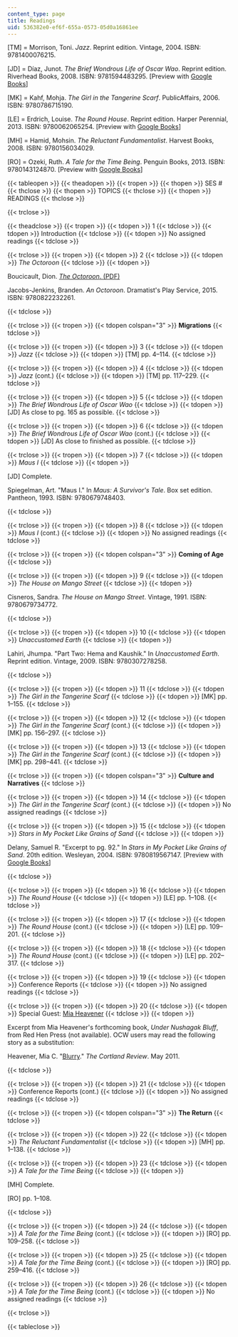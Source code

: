 ```yaml
---
content_type: page
title: Readings
uid: 536382e0-ef6f-655a-0573-05d0a16861ee
---
```


\[TM\] = Morrison, Toni. _Jazz_. Reprint edition. Vintage, 2004. ISBN: 9781400076215.

\[JD\] = Díaz, Junot. _The Brief Wondrous Life of Oscar Wao_. Reprint edition. Riverhead Books, 2008. ISBN: 9781594483295. \[Preview with [Google Books](https://books.google.com/books?id=_YVO217NhC0C&lpg=PP1&dq=junot%20diaz%20the%20brief%20wondrous&pg=PP1#v=onepage&q&f=false)\]

\[MK\] = Kahf, Mohja. _The Girl in the Tangerine Scarf_. PublicAffairs, 2006. ISBN: 9780786715190.

\[LE\] = Erdrich, Louise. _The Round House_. Reprint edition. Harper Perennial, 2013. ISBN: 9780062065254. \[Preview with [Google Books](https://books.google.com/books?id=ZQqqbkGOEr8C&lpg=PP1&dq=Louise%20Erdrich%2C%20The%20Round%20House&pg=PP1#v=onepage&q&f=false)\]

\[MH\] = Hamid, Mohsin. _The Reluctant Fundamentalist_. Harvest Books, 2008. ISBN: 9780156034029.

\[RO\] = Ozeki, Ruth. _A Tale for the Time Being_. Penguin Books, 2013. ISBN: 9780143124870. \[Preview with [Google Books](https://books.google.com/books?id=lsItpf9T9qAC&lpg=PP1&dq=Ruth%20Ozeki%2C%20A%20Tale%20for%20the%20Time%20Being&pg=PP1#v=onepage&q=Ruth%20Ozeki,%20A%20Tale%20for%20the%20Time%20Being&f=false)\]

{{< tableopen >}}
{{< theadopen >}}
{{< tropen >}}
{{< thopen >}}
SES #
{{< thclose >}}
{{< thopen >}}
TOPICS
{{< thclose >}}
{{< thopen >}}
READINGS
{{< thclose >}}

{{< trclose >}}

{{< theadclose >}}
{{< tropen >}}
{{< tdopen >}}
1
{{< tdclose >}}
{{< tdopen >}}
Introduction
{{< tdclose >}}
{{< tdopen >}}
No assigned readings
{{< tdclose >}}

{{< trclose >}}
{{< tropen >}}
{{< tdopen >}}
2
{{< tdclose >}}
{{< tdopen >}}
_The Octoroon_
{{< tdclose >}}
{{< tdopen >}}


Boucicault, Dion. [_The Octoroon_. (PDF)](http://www.searchengine.org.uk/ebooks/70/69.pdf)

Jacobs-Jenkins, Branden. _An Octoroon_. Dramatist's Play Service, 2015. ISBN: 9780822232261.


{{< tdclose >}}

{{< trclose >}}
{{< tropen >}}
{{< tdopen colspan="3" >}}
**Migrations**
{{< tdclose >}}

{{< trclose >}}
{{< tropen >}}
{{< tdopen >}}
3
{{< tdclose >}}
{{< tdopen >}}
_Jazz_
{{< tdclose >}}
{{< tdopen >}}
\[TM\] pp. 4–114.
{{< tdclose >}}

{{< trclose >}}
{{< tropen >}}
{{< tdopen >}}
4
{{< tdclose >}}
{{< tdopen >}}
_Jazz_ (cont.)
{{< tdclose >}}
{{< tdopen >}}
\[TM\] pp. 117–229.
{{< tdclose >}}

{{< trclose >}}
{{< tropen >}}
{{< tdopen >}}
5
{{< tdclose >}}
{{< tdopen >}}
_The Brief Wondrous Life of Oscar Wao_
{{< tdclose >}}
{{< tdopen >}}
\[JD\] As close to pg. 165 as possible.
{{< tdclose >}}

{{< trclose >}}
{{< tropen >}}
{{< tdopen >}}
6
{{< tdclose >}}
{{< tdopen >}}
_The Brief Wondrous Life of Oscar Wao_ (cont.)
{{< tdclose >}}
{{< tdopen >}}
\[JD\] As close to finished as possible.
{{< tdclose >}}

{{< trclose >}}
{{< tropen >}}
{{< tdopen >}}
7
{{< tdclose >}}
{{< tdopen >}}
_Maus I_
{{< tdclose >}}
{{< tdopen >}}


\[JD\] Complete.

Spiegelman, Art. "Maus I." In _Maus: A Survivor's Tale_. Box set edition. Pantheon, 1993. ISBN: 9780679748403.


{{< tdclose >}}

{{< trclose >}}
{{< tropen >}}
{{< tdopen >}}
8
{{< tdclose >}}
{{< tdopen >}}
_Maus I_ (cont.)
{{< tdclose >}}
{{< tdopen >}}
No assigned readings
{{< tdclose >}}

{{< trclose >}}
{{< tropen >}}
{{< tdopen colspan="3" >}}
**Coming of Age**
{{< tdclose >}}

{{< trclose >}}
{{< tropen >}}
{{< tdopen >}}
9
{{< tdclose >}}
{{< tdopen >}}
_The House on Mango Street_
{{< tdclose >}}
{{< tdopen >}}


Cisneros, Sandra. _The House on Mango Street_. Vintage, 1991. ISBN: 9780679734772.


{{< tdclose >}}

{{< trclose >}}
{{< tropen >}}
{{< tdopen >}}
10
{{< tdclose >}}
{{< tdopen >}}
_Unaccustomed Earth_
{{< tdclose >}}
{{< tdopen >}}


Lahiri, Jhumpa. "Part Two: Hema and Kaushik." In _Unaccustomed Earth_. Reprint edition. Vintage, 2009. ISBN: 9780307278258.


{{< tdclose >}}

{{< trclose >}}
{{< tropen >}}
{{< tdopen >}}
11
{{< tdclose >}}
{{< tdopen >}}
_The Girl in the Tangerine Scarf_
{{< tdclose >}}
{{< tdopen >}}
\[MK\] pp. 1–155.
{{< tdclose >}}

{{< trclose >}}
{{< tropen >}}
{{< tdopen >}}
12
{{< tdclose >}}
{{< tdopen >}}
_The Girl in the Tangerine Scarf_ (cont.)
{{< tdclose >}}
{{< tdopen >}}
\[MK\] pp. 156–297.
{{< tdclose >}}

{{< trclose >}}
{{< tropen >}}
{{< tdopen >}}
13
{{< tdclose >}}
{{< tdopen >}}
_The Girl in the Tangerine Scarf_ (cont.)
{{< tdclose >}}
{{< tdopen >}}
\[MK\] pp. 298–441.
{{< tdclose >}}

{{< trclose >}}
{{< tropen >}}
{{< tdopen colspan="3" >}}
**Culture and Narratives**
{{< tdclose >}}

{{< trclose >}}
{{< tropen >}}
{{< tdopen >}}
14
{{< tdclose >}}
{{< tdopen >}}
_The Girl in the Tangerine Scarf_ (cont.)
{{< tdclose >}}
{{< tdopen >}}
No assigned readings
{{< tdclose >}}

{{< trclose >}}
{{< tropen >}}
{{< tdopen >}}
15
{{< tdclose >}}
{{< tdopen >}}
_Stars in My Pocket Like Grains of Sand_
{{< tdclose >}}
{{< tdopen >}}


Delany, Samuel R. "Excerpt to pg. 92." In _Stars in My Pocket Like Grains of Sand_. 20th edition. Wesleyan, 2004. ISBN: 9780819567147. \[Preview with [Google Books](https://books.google.com/books?id=bRAFCAAAQBAJ&lpg=PP1&dq=Samuel%20Delany%2C%20Stars%20in%20My%20Pocket%20Like%20Grains%20of%20Sand&pg=PP1#v=onepage&q&f=false)\]


{{< tdclose >}}

{{< trclose >}}
{{< tropen >}}
{{< tdopen >}}
16
{{< tdclose >}}
{{< tdopen >}}
_The Round House_
{{< tdclose >}}
{{< tdopen >}}
\[LE\] pp. 1–108.
{{< tdclose >}}

{{< trclose >}}
{{< tropen >}}
{{< tdopen >}}
17
{{< tdclose >}}
{{< tdopen >}}
_The Round House_ (cont.)
{{< tdclose >}}
{{< tdopen >}}
\[LE\] pp. 109–201.
{{< tdclose >}}

{{< trclose >}}
{{< tropen >}}
{{< tdopen >}}
18
{{< tdclose >}}
{{< tdopen >}}
_The Round House_ (cont.)
{{< tdclose >}}
{{< tdopen >}}
\[LE\] pp. 202–317.
{{< tdclose >}}

{{< trclose >}}
{{< tropen >}}
{{< tdopen >}}
19
{{< tdclose >}}
{{< tdopen >}}
Conference Reports
{{< tdclose >}}
{{< tdopen >}}
No assigned readings
{{< tdclose >}}

{{< trclose >}}
{{< tropen >}}
{{< tdopen >}}
20
{{< tdclose >}}
{{< tdopen >}}
Special Guest: [Mia Heavener](https://www.alaskapacific.edu/people/mia-heavener/)
{{< tdclose >}}
{{< tdopen >}}


Excerpt from Mia Heavener's forthcoming book, _Under Nushagak Bluff_, from Red Hen Press (not available). OCW users may read the following story as a substitution:

Heavener, Mia C. "[Blurry](http://www.cortlandreview.com/issue/51/heavener_f.html)." _The Cortland Review_. May 2011.


{{< tdclose >}}

{{< trclose >}}
{{< tropen >}}
{{< tdopen >}}
21
{{< tdclose >}}
{{< tdopen >}}
Conference Reports (cont.)
{{< tdclose >}}
{{< tdopen >}}
No assigned readings
{{< tdclose >}}

{{< trclose >}}
{{< tropen >}}
{{< tdopen colspan="3" >}}
**The Return**
{{< tdclose >}}

{{< trclose >}}
{{< tropen >}}
{{< tdopen >}}
22
{{< tdclose >}}
{{< tdopen >}}
_The Reluctant Fundamentalist_
{{< tdclose >}}
{{< tdopen >}}
\[MH\] pp. 1–138.
{{< tdclose >}}

{{< trclose >}}
{{< tropen >}}
{{< tdopen >}}
23
{{< tdclose >}}
{{< tdopen >}}
_A Tale for the Time Being_
{{< tdclose >}}
{{< tdopen >}}


\[MH\] Complete.

\[RO\] pp. 1–108.


{{< tdclose >}}

{{< trclose >}}
{{< tropen >}}
{{< tdopen >}}
24
{{< tdclose >}}
{{< tdopen >}}
_A Tale for the Time Being_ (cont.)
{{< tdclose >}}
{{< tdopen >}}
\[RO\] pp. 109–258.
{{< tdclose >}}

{{< trclose >}}
{{< tropen >}}
{{< tdopen >}}
25
{{< tdclose >}}
{{< tdopen >}}
_A Tale for the Time Being_ (cont.)
{{< tdclose >}}
{{< tdopen >}}
\[RO\] pp. 259–416.
{{< tdclose >}}

{{< trclose >}}
{{< tropen >}}
{{< tdopen >}}
26
{{< tdclose >}}
{{< tdopen >}}
_A Tale for the Time Being_ (cont.)
{{< tdclose >}}
{{< tdopen >}}
No assigned readings
{{< tdclose >}}

{{< trclose >}}

{{< tableclose >}}